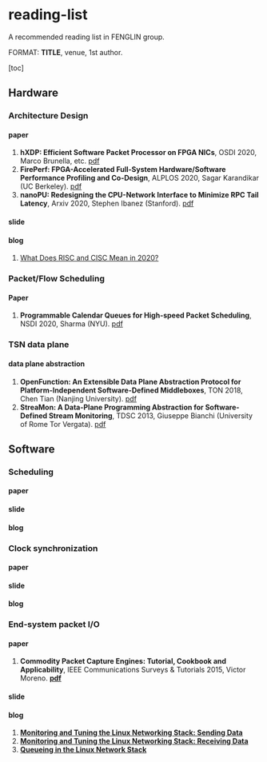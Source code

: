 # reading-list
A recommended reading list in FENGLIN group.

FORMAT: **TITLE**, venue, 1st author.

[toc]

## Hardware

### Architecture Design

#### paper

1. **hXDP: Efficient Software Packet Processor on FPGA NICs**, OSDI 2020, Marco Brunella, etc. [pdf](https://www.usenix.org/system/files/osdi20-brunella.pdf)
2. **FirePerf: FPGA-Accelerated Full-System Hardware/Software Performance Profiling and Co-Design**, ALPLOS 2020, Sagar Karandikar (UC Berkeley). [pdf](https://people.eecs.berkeley.edu/~alonamid/papers/asplos2020-fireperf.pdf)
3. **nanoPU: Redesigning the CPU-Network Interface to Minimize RPC Tail Latency**, Arxiv 2020, Stephen Ibanez (Stanford). [pdf](https://arxiv.org/pdf/2010.12114.pdf)

#### slide

#### blog

1. [What Does RISC and CISC Mean in 2020?](https://medium.com/swlh/what-does-risc-and-cisc-mean-in-2020-7b4d42c9a9de)

### Packet/Flow Scheduling

#### Paper

1. **Programmable Calendar Queues for High-speed Packet Scheduling**, NSDI 2020, Sharma (NYU). [pdf](https://cs.nyu.edu/~anirudh/calendar_queues.pdf) 

### TSN data plane

#### data plane abstraction

1. **OpenFunction: An Extensible Data Plane Abstraction Protocol for Platform-Independent Software-Defined Middleboxes**, TON 2018, Chen Tian (Nanjing University). [pdf](https://cs.nju.edu.cn/tianchen/lunwen/2018/openfunction-tnet.pdf) 
2. **StreaMon: A Data-Plane Programming Abstraction for Software-Defined Stream Monitoring**, TDSC 2013, Giuseppe Bianchi (University of Rome Tor Vergata). [pdf](https://arxiv.org/pdf/1311.2442.pdf) 
## Software
### Scheduling
#### paper
#### slide
#### blog
### Clock synchronization
#### paper
#### slide
#### blog
### End-system packet I/O
#### paper
1. **Commodity Packet Capture Engines: Tutorial, Cookbook and Applicability**, IEEE Communications Surveys & Tutorials 2015, Victor Moreno. [**pdf**](https://ieeexplore.ieee.org/document/7101227)
#### slide
#### blog
1. [**Monitoring and Tuning the Linux Networking Stack: Sending Data**](https://blog.packagecloud.io/eng/2017/02/06/monitoring-tuning-linux-networking-stack-sending-data/)
2. [**Monitoring and Tuning the Linux Networking Stack: Receiving Data**](https://blog.packagecloud.io/eng/2016/06/22/monitoring-tuning-linux-networking-stack-receiving-data/)
3. [**Queueing in the Linux Network Stack**](https://www.coverfire.com/articles/queueing-in-the-linux-network-stack/)
